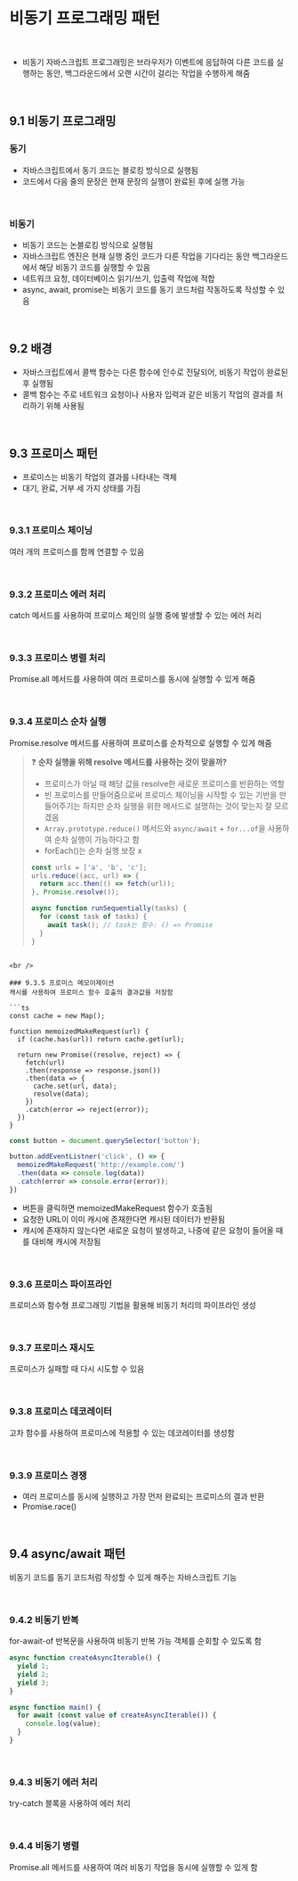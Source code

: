 # 비동기 프로그래밍 패턴

<br />

- 비동기 자바스크립트 프로그래밍은 브라우저가 이벤트에 응답하여 다른 코드를 실행하는 동안, 백그라운드에서 오랜 시간이 걸리는 작업을 수행하게 해줌

<br />

## 9.1 비동기 프로그래밍

### 동기
- 자바스크립트에서 동기 코드는 블로킹 방식으로 실행됨
- 코드에서 다음 줄의 문장은 현재 문장의 실행이 완료된 후에 실행 가능

<br />

### 비동기
- 비동기 코드는 논블로킹 방식으로 실행됨
- 자바스크립트 엔진은 현재 실행 중인 코드가 다른 작업을 기다리는 동안 백그라운드에서 해당 비동기 코드를 실행할 수 있음
- 네트워크 요청, 데이터베이스 읽기/쓰기, 입출력 작업에 적합
- async, await, promise는 비동기 코드를 동기 코드처럼 작동하도록 작성할 수 있음

<br />

## 9.2 배경
- 자바스크립트에서 콜백 함수는 다른 함수에 인수로 전달되어, 비동기 작업이 완료된 후 실행됨
- 콜백 함수는 주로 네트워크 요청이나 사용자 입력과 같은 비동기 작업의 결과를 처리하기 위해 사용됨
  
<br />

## 9.3 프로미스 패턴
- 프로미스는 비동기 작업의 결과를 나타내는 객체
- 대기, 완료, 거부 세 가지 상태를 가짐

<br />

### 9.3.1 프로미스 체이닝
여러 개의 프로미스를 함께 연결할 수 있음

<br />

### 9.3.2 프로미스 에러 처리
catch 메서드를 사용하여 프로미스 체인의 실행 중에 발생할 수 있는 에러 처리

<br />

### 9.3.3 프로미스 병렬 처리
Promise.all 메서드를 사용하여 여러 프로미스를 동시에 실행할 수 있게 해줌

<br />

### 9.3.4 프로미스 순차 실행
Promise.resolve 메서드를 사용하여 프로미스를 순차적으로 실행할 수 있게 해줌


> ❓ **순차 실행을 위해 resolve 메서드를 사용하는 것이 맞을까?** 
> - 프로미스가 아닐 때 해당 값을 resolve한 새로운 프로미스를 반환하는 역할
> - 빈 프로미스를 만들어줌으로써 프로미스 체이닝을 시작할 수 있는 기반을 만들어주기는 하지만 순차 실행을 위한 메서드로 설명하는 것이 맞는지 잘 모르겠음 
> - `Array.prototype.reduce()` 메서드와 `async/await` + `for...of`을 사용하여 순차 실행이 가능하다고 함
> - forEach()는 순차 실행 보장 x
> ```ts
> const urls = ['a', 'b', 'c'];
> urls.reduce((acc, url) => {
>   return acc.then(() => fetch(url));
> }, Promise.resolve());
> ```
> ```ts
> async function runSequentially(tasks) {
>   for (const task of tasks) {
>     await task(); // task는 함수: () => Promise
>   }
> }
```

<br />

### 9.3.5 프로미스 메모이제이션
캐시를 사용하여 프로미스 함수 호출의 결과값을 저장함

```ts
const cache = new Map();

function memoizedMakeRequest(url) {
  if (cache.has(url)) return cache.get(url);

  return new Promise((resolve, reject) => {
    fetch(url)
    .then(response => response.json())
    .then(data => {
      cache.set(url, data);
      resolve(data);  
    })
    .catch(error => reject(error));
  })
}
```
```ts
const button = document.querySelector('button');

button.addEventListner('click', () => {
  memoizedMakeRequest('http://example.com/')
  .then(data => console.log(data))
  .catch(error => console.error(error));
})
```
- 버튼을 클릭하면 memoizedMakeRequest 함수가 호출됨
- 요청한 URL이 이미 캐시에 존재한다면 캐시된 데이터가 반환됨
- 캐시에 존재하지 않는다면 새로운 요청이 발생하고, 나중에 같은 요청이 들어올 때를 대비해 캐시에 저장됨

<br />

### 9.3.6 프로미스 파이프라인
프로미스와 함수형 프로그래밍 기법을 활용해 비동기 처리의 파이프라인 생성

<br />

### 9.3.7 프로미스 재시도
프로미스가 실패할 때 다시 시도할 수 있음

<br />

### 9.3.8 프로미스 데코레이터
고차 함수를 사용하여 프로미스에 적용할 수 있는 데코레이터를 생성함

<br />

### 9.3.9 프로미스 경쟁
- 여러 프로미스를 동시에 실행하고 가장 먼저 완료되는 프로미스의 결과 반환
- Promise.race()

<br />

## 9.4 async/await 패턴
비동기 코드를 동기 코드처럼 작성할 수 있게 해주는 자바스크립트 기능
  
<br />

### 9.4.2 비동기 반복
for-await-of 반복문을 사용하여 비동기 반복 가능 객체를 순회할 수 있도록 함

```ts
async function createAsyncIterable() {
  yield 1;
  yield 2;
  yield 3;
}

async function main() {
  for await (const value of createAsyncIterable()) {
    console.log(value);
  }
}
```

<br />

### 9.4.3 비동기 에러 처리
try-catch 블록을 사용하여 에러 처리


<br />

### 9.4.4 비동기 병렬
Promise.all 메서드를 사용하여 여러 비동기 작업을 동시에 실행할 수 있게 함

